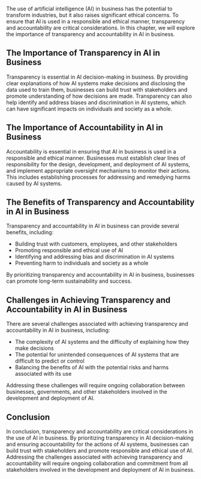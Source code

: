 
The use of artificial intelligence (AI) in business has the potential to transform industries, but it also raises significant ethical concerns. To ensure that AI is used in a responsible and ethical manner, transparency and accountability are critical considerations. In this chapter, we will explore the importance of transparency and accountability in AI in business.

The Importance of Transparency in AI in Business
------------------------------------------------

Transparency is essential in AI decision-making in business. By providing clear explanations of how AI systems make decisions and disclosing the data used to train them, businesses can build trust with stakeholders and promote understanding of how decisions are made. Transparency can also help identify and address biases and discrimination in AI systems, which can have significant impacts on individuals and society as a whole.

The Importance of Accountability in AI in Business
--------------------------------------------------

Accountability is essential in ensuring that AI in business is used in a responsible and ethical manner. Businesses must establish clear lines of responsibility for the design, development, and deployment of AI systems, and implement appropriate oversight mechanisms to monitor their actions. This includes establishing processes for addressing and remedying harms caused by AI systems.

The Benefits of Transparency and Accountability in AI in Business
-----------------------------------------------------------------

Transparency and accountability in AI in business can provide several benefits, including:

* Building trust with customers, employees, and other stakeholders
* Promoting responsible and ethical use of AI
* Identifying and addressing bias and discrimination in AI systems
* Preventing harm to individuals and society as a whole

By prioritizing transparency and accountability in AI in business, businesses can promote long-term sustainability and success.

Challenges in Achieving Transparency and Accountability in AI in Business
-------------------------------------------------------------------------

There are several challenges associated with achieving transparency and accountability in AI in business, including:

* The complexity of AI systems and the difficulty of explaining how they make decisions
* The potential for unintended consequences of AI systems that are difficult to predict or control
* Balancing the benefits of AI with the potential risks and harms associated with its use

Addressing these challenges will require ongoing collaboration between businesses, governments, and other stakeholders involved in the development and deployment of AI.

Conclusion
----------

In conclusion, transparency and accountability are critical considerations in the use of AI in business. By prioritizing transparency in AI decision-making and ensuring accountability for the actions of AI systems, businesses can build trust with stakeholders and promote responsible and ethical use of AI. Addressing the challenges associated with achieving transparency and accountability will require ongoing collaboration and commitment from all stakeholders involved in the development and deployment of AI in business.
